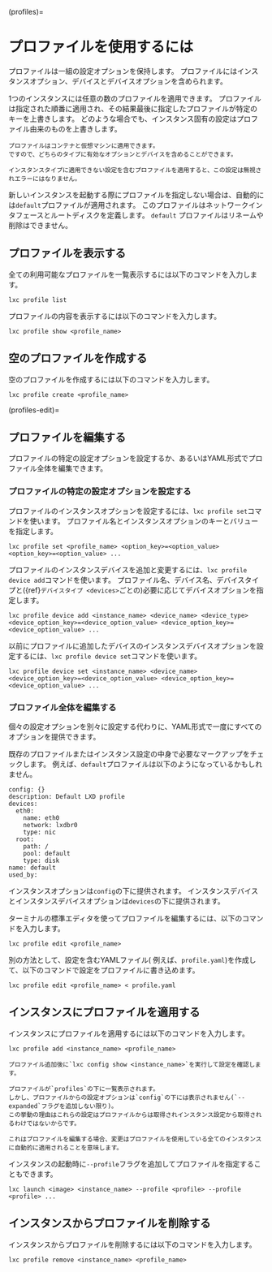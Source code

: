 (profiles)=
# プロファイルを使用するには

プロファイルは一組の設定オプションを保持します。
プロファイルにはインスタンスオプション、デバイスとデバイスオプションを含められます。

1つのインスタンスには任意の数のプロファイルを適用できます。
プロファイルは指定された順番に適用され、その結果最後に指定したプロファイルが特定のキーを上書きします。
どのような場合でも、インスタンス固有の設定はプロファイル由来のものを上書きします。

```{note}
プロファイルはコンテナと仮想マシンに適用できます。
ですので、どちらのタイプに有効なオプションとデバイスを含めることができます。

インスタンスタイプに適用できない設定を含むプロファイルを適用すると、この設定は無視されエラーにはなりません。
```

新しいインスタンスを起動する際にプロファイルを指定しない場合は、自動的には`default`プロファイルが適用されます。
このプロファイルはネットワークインタフェースとルートディスクを定義します。
`default` プロファイルはリネームや削除はできません。

## プロファイルを表示する

全ての利用可能なプロファイルを一覧表示するには以下のコマンドを入力します。

    lxc profile list

プロファイルの内容を表示するには以下のコマンドを入力します。

    lxc profile show <profile_name>

## 空のプロファイルを作成する

空のプロファイルを作成するには以下のコマンドを入力します。

    lxc profile create <profile_name>

(profiles-edit)=
## プロファイルを編集する

プロファイルの特定の設定オプションを設定するか、あるいはYAML形式でプロファイル全体を編集できます。

### プロファイルの特定の設定オプションを設定する

プロファイルのインスタンスオプションを設定するには、`lxc profile set`コマンドを使います。
プロファイル名とインスタンスオプションのキーとバリューを指定します。

    lxc profile set <profile_name> <option_key>=<option_value> <option_key>=<option_value> ...

プロファイルのインスタンスデバイスを追加と変更するには、`lxc profile device add`コマンドを使います。
プロファイル名、デバイス名、デバイスタイプと({ref}`デバイスタイプ <devices>`ごとの)必要に応じてデバイスオプションを指定します。

    lxc profile device add <instance_name> <device_name> <device_type> <device_option_key>=<device_option_value> <device_option_key>=<device_option_value> ...

以前にプロファイルに追加したデバイスのインスタンスデバイスオプションを設定するには、`lxc profile device set`コマンドを使います。

    lxc profile device set <instance_name> <device_name> <device_option_key>=<device_option_value> <device_option_key>=<device_option_value> ...

### プロファイル全体を編集する

個々の設定オプションを別々に設定する代わりに、YAML形式で一度にすべてのオプションを提供できます。

既存のプロファイルまたはインスタンス設定の中身で必要なマークアップをチェックします。
例えば、`default`プロファイルは以下のようになっているかもしれません。

    config: {}
    description: Default LXD profile
    devices:
      eth0:
        name: eth0
        network: lxdbr0
        type: nic
      root:
        path: /
        pool: default
        type: disk
    name: default
    used_by:

インスタンスオプションは`config`の下に提供されます。
インスタンスデバイスとインスタンスデバイスオプションは`devices`の下に提供されます。

ターミナルの標準エディタを使ってプロファイルを編集するには、以下のコマンドを入力します。

    lxc profile edit <profile_name>

別の方法として、設定を含むYAMLファイル( 例えば、`profile.yaml`)を作成して、以下のコマンドで設定をプロファイルに書き込めます。

    lxc profile edit <profile_name> < profile.yaml

## インスタンスにプロファイルを適用する

インスタンスにプロファイルを適用するには以下のコマンドを入力します。

    lxc profile add <instance_name> <profile_name>

```{tip}
プロファイル追加後に`lxc config show <instance_name>`を実行して設定を確認します。

プロファイルが`profiles`の下に一覧表示されます。
しかし、プロファイルからの設定オプションは`config`の下には表示されません(`--expanded`フラグを追加しない限り)。
この挙動の理由はこれらの設定はプロファイルからは取得されインスタンス設定から取得されるわけではないからです。

これはプロファイルを編集する場合、変更はプロファイルを使用している全てのインスタンスに自動的に適用されることを意味します。
```

インスタンスの起動時に`--profile`フラグを追加してプロファイルを指定することもできます。

    lxc launch <image> <instance_name> --profile <profile> --profile <profile> ...

## インスタンスからプロファイルを削除する

インスタンスからプロファイルを削除するには以下のコマンドを入力します。

    lxc profile remove <instance_name> <profile_name>
